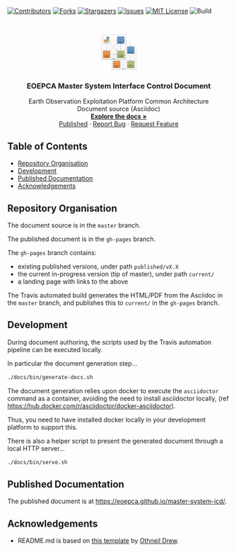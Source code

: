 <!-- PROJECT SHIELDS -->
<!--
*** See the bottom of this document for the declaration of the reference variables
*** for contributors-url, forks-url, etc. This is an optional, concise syntax you may use.
*** https://www.markdownguide.org/basic-syntax/#reference-style-links
-->

[![Contributors][contributors-shield]][contributors-url]
[![Forks][forks-shield]][forks-url]
[![Stargazers][stars-shield]][stars-url]
[![Issues][issues-shield]][issues-url]
[![MIT License][license-shield]][license-url]
![Build][build-shield]

<!-- PROJECT LOGO -->
<br />
<p align="center">
  <a href="https://github.com/EOEPCA/master-system-icd">
    <img src="docs/images/logo.png" alt="Logo" width="80" height="80">
  </a>

  <h3 align="center">EOEPCA Master System Interface Control Document</h3>

  <p align="center">
    Earth Observation Exploitation Platform Common Architecture<br />
    Document source (Asciidoc)
    <br />
    <a href="https://github.com/EOEPCA/master-system-icd"><strong>Explore the docs »</strong></a>
    <br />
    <a href="https://eoepca.github.io/master-system-icd">Published</a>
    ·
    <a href="https://github.com/EOEPCA/master-system-icd/issues">Report Bug</a>
    ·
    <a href="https://github.com/EOEPCA/master-system-icd/issues">Request Feature</a>
  </p>
</p>

<!-- TABLE OF CONTENTS -->

## Table of Contents

- [Repository Organisation](#repository-organisation)
- [Development](#development)
- [Published Documentation](#published-documentation)
- [Acknowledgements](#acknowledgements)

## Repository Organisation

The document source is in the `master` branch.

The published document is in the `gh-pages` branch.

The `gh-pages` branch contains:

- existing published versions, under path `published/vX.X`
- the current in-progress version (tip of master), under path `current/`
- a landing page with links to the above

The Travis automated build generates the HTML/PDF from the Asciidoc in the `master` branch, and publishes this to `current/` in the `gh-pages` branch.

## Development

During document authoring, the scripts used by the Travis automation pipeline can be executed locally.

In particular the document generation step...

```bash
./docs/bin/generate-docs.sh
```

The document generation relies upon docker to execute the `asciidoctor` command as a container, avoiding the need to install asciidoctor locally, (ref https://hub.docker.com/r/asciidoctor/docker-asciidoctor).

Thus, you need to have installed docker locally in your development platform to support this.

There is also a helper script to present the generated document through a local HTTP server...

```bash
./docs/bin/serve.sh
```

## Published Documentation

The published document is at https://eoepca.github.io/master-system-icd/.

## Acknowledgements

- README.md is based on [this template](https://github.com/othneildrew/Best-README-Template) by [Othneil Drew](https://github.com/othneildrew).

<!-- MARKDOWN LINKS & IMAGES -->
<!-- https://www.markdownguide.org/basic-syntax/#reference-style-links -->

[contributors-shield]: https://img.shields.io/github/contributors/EOEPCA/master-system-icd.svg?style=flat-square
[contributors-url]: https://github.com/EOEPCA/master-system-icd/graphs/contributors
[forks-shield]: https://img.shields.io/github/forks/EOEPCA/master-system-icd.svg?style=flat-square
[forks-url]: https://github.com/EOEPCA/master-system-icd/network/members
[stars-shield]: https://img.shields.io/github/stars/EOEPCA/master-system-icd.svg?style=flat-square
[stars-url]: https://github.com/EOEPCA/master-system-icd/stargazers
[issues-shield]: https://img.shields.io/github/issues/EOEPCA/master-system-icd.svg?style=flat-square
[issues-url]: https://github.com/EOEPCA/master-system-icd/issues
[license-shield]: https://img.shields.io/github/license/EOEPCA/master-system-icd.svg?style=flat-square
[license-url]: https://github.com/EOEPCA/master-system-icd/blob/master/LICENSE
[build-shield]: https://www.travis-ci.com/EOEPCA/master-system-icd.svg?branch=master
[product-screenshot]: images/screenshot.png
